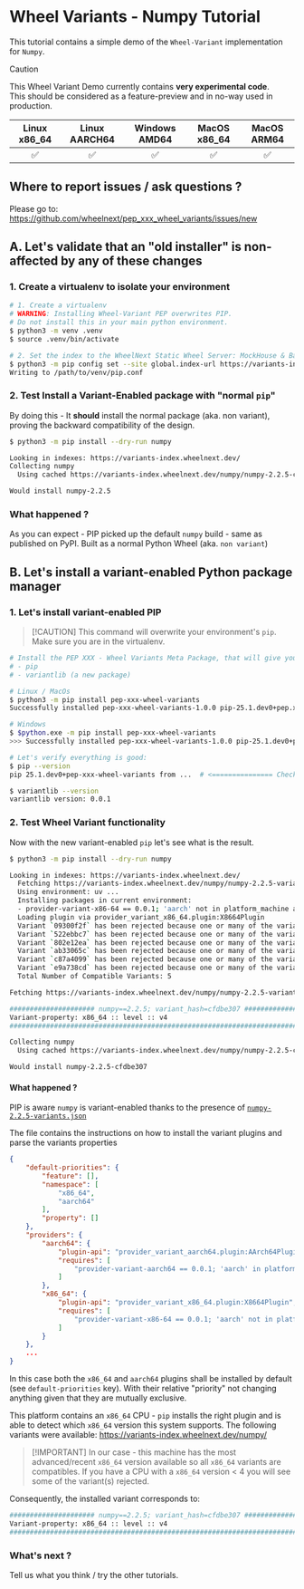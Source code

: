 # Wheel Variants - Numpy Tutorial

This tutorial contains a simple demo of the `Wheel-Variant` implementation for
`Numpy`.

> [!CAUTION]  
> This Wheel Variant Demo currently contains **very experimental code**.<br>
> This should be considered as a feature-preview and in no-way used in
> production.

| Linux x86_64 | Linux AARCH64 | Windows AMD64 | MacOS x86_64 | MacOS ARM64 |
| :----------: | :-----------: | :-----------: | :----------: | :---------: |
|      ✅      |      ✅       |      ✅       |      ✅      |     ✅      |

## Where to report issues / ask questions ?

Please go to: https://github.com/wheelnext/pep_xxx_wheel_variants/issues/new

## A. Let's validate that an "old installer" is non-affected by any of these changes

### 1. Create a virtualenv to isolate your environment

```bash
# 1. Create a virtualenv
# WARNING: Installing Wheel-Variant PEP overwrites PIP.
# Do not install this in your main python environment.
$ python3 -m venv .venv
$ source .venv/bin/activate

# 2. Set the index to the WheelNext Static Wheel Server: MockHouse & Backup to PyPI
$ python3 -m pip config set --site global.index-url https://variants-index.wheelnext.dev/
Writing to /path/to/venv/pip.conf
```

### 2. Test Install a Variant-Enabled package with "normal `pip`"

By doing this - It **should** install the normal package (aka. non variant),
proving the backward compatibility of the design.

```bash
$ python3 -m pip install --dry-run numpy

Looking in indexes: https://variants-index.wheelnext.dev/
Collecting numpy
  Using cached https://variants-index.wheelnext.dev/numpy/numpy-2.2.5-cp312-cp312-manylinux_2_17_x86_64.manylinux2014_x86_64.whl (15.6 MB)

Would install numpy-2.2.5
```

### What happened ?

As you can expect - PIP picked up the default `numpy` build - same as published
on PyPI. Built as a normal Python Wheel (aka. `non variant`)

## B. Let's install a variant-enabled Python package manager

### 1. Let's install variant-enabled PIP

> [!CAUTION] This command will overwrite your environment's `pip`. Make sure you
> are in the virtualenv.

```bash
# Install the PEP XXX - Wheel Variants Meta Package, that will give you the modified libraries:
# - pip
# - variantlib (a new package)

# Linux / MacOs
$ python3 -m pip install pep-xxx-wheel-variants
Successfully installed pep-xxx-wheel-variants-1.0.0 pip-25.1.dev0+pep.xxx.wheel.variants variantlib-0.0.1  # and some extra stuff

# Windows
$ $python.exe -m pip install pep-xxx-wheel-variants
>>> Successfully installed pep-xxx-wheel-variants-1.0.0 pip-25.1.dev0+pep.xxx.wheel.variants variantlib-0.0.1  # and some extra stuff

# Let's verify everything is good:
$ pip --version
pip 25.1.dev0+pep-xxx-wheel-variants from ...  # <=============== Check you can see `+pep-xxx-wheel-variants`

$ variantlib --version
variantlib version: 0.0.1
```

### 2. Test Wheel Variant functionality

Now with the new variant-enabled `pip` let's see what is the result.

```bash
$ python3 -m pip install --dry-run numpy

Looking in indexes: https://variants-index.wheelnext.dev/
  Fetching https://variants-index.wheelnext.dev/numpy/numpy-2.2.5-variants.json
  Using environment: uv ...
  Installing packages in current environment:
  - provider-variant-x86-64 == 0.0.1; 'aarch' not in platform_machine and 'arm' not in platform_machine
  Loading plugin via provider_variant_x86_64.plugin:X8664Plugin
  Variant `09300f2f` has been rejected because one or many of the variant properties `[aarch64 :: version :: 8.4a]` are not supported or have been explicitly rejected.
  Variant `522ebbc7` has been rejected because one or many of the variant properties `[aarch64 :: version :: 8.3a]` are not supported or have been explicitly rejected.
  Variant `802e12ea` has been rejected because one or many of the variant properties `[aarch64 :: version :: 8.1a]` are not supported or have been explicitly rejected.
  Variant `ab33065c` has been rejected because one or many of the variant properties `[aarch64 :: version :: 8a]` are not supported or have been explicitly rejected.
  Variant `c87a4099` has been rejected because one or many of the variant properties `[aarch64 :: version :: 8.5a]` are not supported or have been explicitly rejected.
  Variant `e9a738cd` has been rejected because one or many of the variant properties `[aarch64 :: version :: 8.2a]` are not supported or have been explicitly rejected.
  Total Number of Compatible Variants: 5

Fetching https://variants-index.wheelnext.dev/numpy/numpy-2.2.5-variants.json

##################### numpy==2.2.5; variant_hash=cfdbe307 ######################
Variant-property: x86_64 :: level :: v4
################################################################################

Collecting numpy
  Using cached https://variants-index.wheelnext.dev/numpy/numpy-2.2.5-cp312-cp312-linux_x86_64-cfdbe307.whl (17.6 MB)

Would install numpy-2.2.5-cfdbe307
```

#### What happened ?

PIP is aware `numpy` is variant-enabled thanks to the presence of
[`numpy-2.2.5-variants.json`](https://variants-index.wheelnext.dev/numpy/numpy-2.2.5-variants.json)

The file contains the instructions on how to install the variant plugins and
parse the variants properties

```json
{
    "default-priorities": {
        "feature": [],
        "namespace": [
            "x86_64",
            "aarch64"
        ],
        "property": []
    },
    "providers": {
        "aarch64": {
            "plugin-api": "provider_variant_aarch64.plugin:AArch64Plugin",
            "requires": [
                "provider-variant-aarch64 == 0.0.1; 'aarch' in platform_machine or 'arm' in platform_machine"
            ]
        },
        "x86_64": {
            "plugin-api": "provider_variant_x86_64.plugin:X8664Plugin",
            "requires": [
                "provider-variant-x86-64 == 0.0.1; 'aarch' not in platform_machine and 'arm' not in platform_machine"
            ]
        }
    },
    ...
}
```

In this case both the `x86_64` and `aarch64` plugins shall be installed by
default (see `default-priorities` key). With their relative "priority" not
changing anything given that they are mutually exclusive.

This platform contains an `x86_64` CPU - `pip` installs the right plugin and is
able to detect which `x86_64` version this system supports. The following
variants were available: https://variants-index.wheelnext.dev/numpy/

> [!IMPORTANT] In our case - this machine has the most advanced/recent `x86_64`
> version available so all `x86_64` variants are compatibles. If you have a CPU
> with a `x86_64` version < 4 you will see some of the variant(s) rejected.

Consequently, the installed variant corresponds to:

```bash
##################### numpy==2.2.5; variant_hash=cfdbe307 ######################
Variant-property: x86_64 :: level :: v4
################################################################################
```

### What's next ?

Tell us what you think / try the other tutorials.
